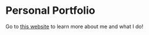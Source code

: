 # Personal Portfolio

Go to [this website](https://anujin-byambajav.github.io/live-apps/personal-page/index.html) to learn more about me and what I do!
